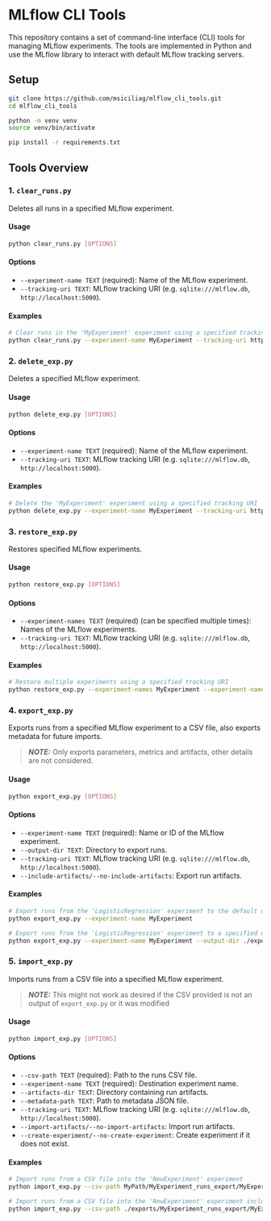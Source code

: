 # MLflow CLI Tools

This repository contains a set of command-line interface (CLI) tools for managing MLflow experiments. The tools are implemented in Python and use the MLflow library to interact with default MLflow tracking servers.

## Setup

```sh
git clone https://github.com/msiciliag/mlflow_cli_tools.git
cd mlflow_cli_tools

python -m venv venv
source venv/bin/activate 

pip install -r requirements.txt
```


## Tools Overview

### 1. `clear_runs.py`

Deletes all runs in a specified MLflow experiment.

#### Usage
```sh
python clear_runs.py [OPTIONS]
```

#### Options
- `--experiment-name TEXT` (required): Name of the MLflow experiment.
- `--tracking-uri TEXT`: MLflow tracking URI (e.g. `sqlite:///mlflow.db`, `http://localhost:5000`).

#### Examples
```sh
# Clear runs in the 'MyExperiment' experiment using a specified tracking URI
python clear_runs.py --experiment-name MyExperiment --tracking-uri http://localhost:5000
```

### 2. `delete_exp.py`

Deletes a specified MLflow experiment.

#### Usage
```sh
python delete_exp.py [OPTIONS]
```

#### Options
- `--experiment-name TEXT` (required): Name of the MLflow experiment.
- `--tracking-uri TEXT`: MLflow tracking URI (e.g. `sqlite:///mlflow.db`, `http://localhost:5000`).

#### Examples
```sh
# Delete the 'MyExperiment' experiment using a specified tracking URI
python delete_exp.py --experiment-name MyExperiment --tracking-uri http://localhost:5000
```

### 3. `restore_exp.py`

Restores specified MLflow experiments.

#### Usage
```sh
python restore_exp.py [OPTIONS]
```

#### Options
- `--experiment-names TEXT` (required) (can be specified multiple times): Names of the MLflow experiments.
- `--tracking-uri TEXT`: MLflow tracking URI (e.g. `sqlite:///mlflow.db`, `http://localhost:5000`).

#### Examples
```sh
# Restore multiple experiments using a specified tracking URI
python restore_exp.py --experiment-names MyExperiment --experiment-names "MyExperiment 2" --tracking-uri http://localhost:5000
```

### 4. `export_exp.py`

Exports runs from a specified MLflow experiment to a CSV file, also exports metadata for future imports.
> **_NOTE:_** Only exports parameters, metrics and artifacts, other details are not considered.

#### Usage
```sh
python export_exp.py [OPTIONS]
```

#### Options
- `--experiment-name TEXT` (required): Name or ID of the MLflow experiment.
- `--output-dir TEXT`: Directory to export runs.
- `--tracking-uri TEXT`: MLflow tracking URI (e.g. `sqlite:///mlflow.db`, `http://localhost:5000`).
- `--include-artifacts/--no-include-artifacts`: Export run artifacts.

#### Examples
```sh
# Export runs from the 'LogisticRegression' experiment to the default directory
python export_exp.py --experiment-name MyExperiment

# Export runs from the 'LogisticRegression' experiment to a specified directory
python export_exp.py --experiment-name MyExperiment --output-dir ./exports
```

### 5. `import_exp.py`

Imports runs from a CSV file into a specified MLflow experiment.
> **_NOTE:_**  This might not work as desired if the CSV provided is not an output of `export_exp.py` or it was modified

#### Usage
```sh
python import_exp.py [OPTIONS]
```

#### Options
- `--csv-path TEXT` (required): Path to the runs CSV file.
- `--experiment-name TEXT` (required): Destination experiment name.
- `--artifacts-dir TEXT`: Directory containing run artifacts.
- `--metadata-path TEXT`: Path to metadata JSON file.
- `--tracking-uri TEXT`: MLflow tracking URI (e.g. `sqlite:///mlflow.db`, `http://localhost:5000`).
- `--import-artifacts/--no-import-artifacts`: Import run artifacts.
- `--create-experiment/--no-create-experiment`: Create experiment if it does not exist.

#### Examples
```sh
# Import runs from a CSV file into the 'NewExperiment' experiment
python import_exp.py --csv-path MyPath/MyExperiment_runs_export/MyExperiment_runs.csv --experiment-name NewExperiment

# Import runs from a CSV file into the 'NewExperiment' experiment including artifacts
python import_exp.py --csv-path ./exports/MyExperiment_runs_export/MyExperiment_runs.csv  --experiment-name NewExperiment --artifacts-dir ./exports/MyExperiment_runs_export/artifacts --import-artifacts
```
